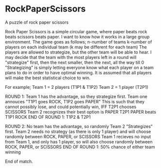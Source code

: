 # RockPaperScissors
A puzzle of rock paper scissors

Rock Paper Scissors is a simple circular game, where paper beats rock beats scissors beats paper.  I want to know how it works in a large group environment.  The game goes as follows;
n-number of teams
k-number of players on each individual team (k may be different for each team)
The players are allowed to strategize, but the other team will be able to hear.
  I may decide that the team with the most players left in a round will "strategize" first, then the next smaller, then the next, all the way till 0
  "Strategizing" is simply letting everyone know what each player on a team plans to do in order to have optimal winning.
It is assumed that all players will make the best statistical choice to win.

For example;
Team 1 = 2 players (T1P1 & T1P2)
Team 2 = 1 player (T2P1)

ROUND 1:
Team 1 has the advantage, so they strategize first.
Team one annouces "T1P1 goes ROCK, T1P2 goes PAPER"
  This is such that they cannot possibly lose, and could potentially win, IFF T2P1 chooses SCISSORS
Team 2 recognizes their best option is PAPER
T2P1 PAPER beats T1P1 ROCK
END OF ROUND 1:
  T1P2 & T2P1

ROUND 2:
No team has the advantage, so randomly Team 2 "Strategizes" first.
Team 2 needs no strategy (as there is only 1 player) and will choose randomly between ROCK, PAPER, or SCISSORS
Team 1 recieves no input from Team 1, and only has 1 player, so will also choose randomly between ROCK, PAPER, or SCISSORS
END OF ROUND 1:
50% chance of either team winning

End of match.



